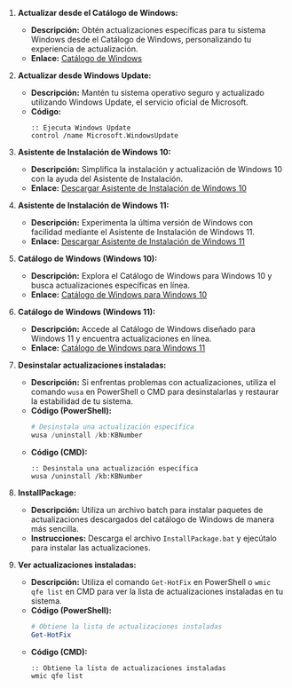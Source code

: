 1. **Actualizar desde el Catálogo de Windows:**
   - **Descripción:** Obtén actualizaciones específicas para tu sistema Windows desde el Catálogo de Windows, personalizando tu experiencia de actualización.
   - **Enlace:** [Catálogo de Windows](https://www.catalog.update.microsoft.com/Home.aspx)

2. **Actualizar desde Windows Update:**
   - **Descripción:** Mantén tu sistema operativo seguro y actualizado utilizando Windows Update, el servicio oficial de Microsoft.
   - **Código:** 
     ```batch
     :: Ejecuta Windows Update
     control /name Microsoft.WindowsUpdate
     ```

3. **Asistente de Instalación de Windows 10:**
   - **Descripción:** Simplifica la instalación y actualización de Windows 10 con la ayuda del Asistente de Instalación.
   - **Enlace:** [Descargar Asistente de Instalación de Windows 10](https://www.microsoft.com/en-us/software-download/windows10)

4. **Asistente de Instalación de Windows 11:**
   - **Descripción:** Experimenta la última versión de Windows con facilidad mediante el Asistente de Instalación de Windows 11.
   - **Enlace:** [Descargar Asistente de Instalación de Windows 11](https://www.microsoft.com/en-us/software-download/windows11)

5. **Catálogo de Windows (Windows 10):**
   - **Descripción:** Explora el Catálogo de Windows para Windows 10 y busca actualizaciones específicas en línea.
   - **Enlace:** [Catálogo de Windows para Windows 10](https://www.catalog.update.microsoft.com/Home.aspx)

6. **Catálogo de Windows (Windows 11):**
   - **Descripción:** Accede al Catálogo de Windows diseñado para Windows 11 y encuentra actualizaciones en línea.
   - **Enlace:** [Catálogo de Windows para Windows 11](https://www.catalog.update.microsoft.com/Home.aspx)

7. **Desinstalar actualizaciones instaladas:**
   - **Descripción:** Si enfrentas problemas con actualizaciones, utiliza el comando `wusa` en PowerShell o CMD para desinstalarlas y restaurar la estabilidad de tu sistema.
   - **Código (PowerShell):**
     ```powershell
     # Desinstala una actualización específica
     wusa /uninstall /kb:KBNumber
     ```
   - **Código (CMD):**
     ```batch
     :: Desinstala una actualización específica
     wusa /uninstall /kb:KBNumber
     ```

8. **InstallPackage:**
   - **Descripción:** Utiliza un archivo batch para instalar paquetes de actualizaciones descargados del catálogo de Windows de manera más sencilla.
   - **Instrucciones:** Descarga el archivo `InstallPackage.bat` y ejecútalo para instalar las actualizaciones.

9. **Ver actualizaciones instaladas:**
   - **Descripción:** Utiliza el comando `Get-HotFix` en PowerShell o `wmic qfe list` en CMD para ver la lista de actualizaciones instaladas en tu sistema.
   - **Código (PowerShell):**
     ```powershell
     # Obtiene la lista de actualizaciones instaladas
     Get-HotFix
     ```
   - **Código (CMD):**
     ```batch
     :: Obtiene la lista de actualizaciones instaladas
     wmic qfe list
     ```
